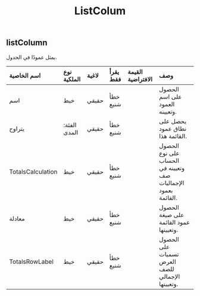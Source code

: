 ﻿---
title: ListColum
second_title: Aspose.Cells Cloud Documen
type: docs
url: /ar/specification/model/listcolumn/
description: "Aspose.Cells مواصفات النموذج السحابي: ListColumn. تعامل بسهولة مع Excel ومستندات جداول البيانات الأخرى التي تحتوي على ميزات مثل الفتح والتوليد والتحرير والتقسيم والدمج والمقارنة والتحويل"
kwords: Excel، Office، جدول البيانات، Cloud REST API، ListColumn
weight: 50
---
## **listColumn**

 يمثل عمودًا في الجدول.

| اسم الخاصية| نوع الملكية| لاغية| يقرأ فقط| القيمة الافتراضية| وصف|
|:- |:- |:- |:- |:- |:- |
| اسم| خيط| حقيقي| خطأ شنيع|| الحصول على اسم العمود وتعيينه.|
| يتراوح| الفئة: المدى| حقيقي| خطأ شنيع|| يحصل على نطاق عمود القائمة هذا.|
| TotalsCalculation| خيط| حقيقي| خطأ شنيع|| الحصول على نوع الحساب وتعيينه في صف الإجماليات بعمود القائمة.|
| معادلة| خيط| حقيقي| خطأ شنيع|| الحصول على صيغة عمود القائمة وتعيينها.|
| TotalsRowLabel| خيط| حقيقي| خطأ شنيع|| الحصول على تسميات العرض للصف الإجمالي وتعيينها.|

